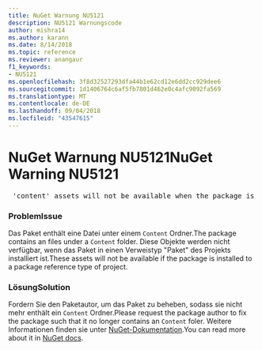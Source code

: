 ```yaml
---
title: NuGet Warnung NU5121
description: NU5121 Warnungscode
author: mishra14
ms.author: karann
ms.date: 8/14/2018
ms.topic: reference
ms.reviewer: anangaur
f1_keywords:
- NU5121
ms.openlocfilehash: 3f8d32527293dfa44b1e62cd12e6dd2cc929dee6
ms.sourcegitcommit: 1d1406764c6af5fb7801d462e0c4afc9092fa569
ms.translationtype: MT
ms.contentlocale: de-DE
ms.lasthandoff: 09/04/2018
ms.locfileid: "43547615"
---
```

# <a name="nuget-warning-nu5121"></a><span data-ttu-id="2529b-103">NuGet Warnung NU5121</span><span class="sxs-lookup"><span data-stu-id="2529b-103">NuGet Warning NU5121</span></span>
<pre> 'content' assets will not be available when the package is installed after the migration.</pre>

### <a name="issue"></a><span data-ttu-id="2529b-104">Problem</span><span class="sxs-lookup"><span data-stu-id="2529b-104">Issue</span></span>

<span data-ttu-id="2529b-105">Das Paket enthält eine Datei unter einem `Content` Ordner.</span><span class="sxs-lookup"><span data-stu-id="2529b-105">The package contains an files under a `Content` folder.</span></span> <span data-ttu-id="2529b-106">Diese Objekte werden nicht verfügbar, wenn das Paket in einen Verweistyp "Paket" des Projekts installiert ist.</span><span class="sxs-lookup"><span data-stu-id="2529b-106">These assets will not be available if the package is installed to a package reference type of project.</span></span>


### <a name="solution"></a><span data-ttu-id="2529b-107">Lösung</span><span class="sxs-lookup"><span data-stu-id="2529b-107">Solution</span></span>

<span data-ttu-id="2529b-108">Fordern Sie den Paketautor, um das Paket zu beheben, sodass sie nicht mehr enthält ein `Content` Ordner.</span><span class="sxs-lookup"><span data-stu-id="2529b-108">Please request the package author to fix the package such that it no longer contains an `Content` foler.</span></span> <span data-ttu-id="2529b-109">Weitere Informationen finden sie unter [NuGet-Dokumentation](https://docs.microsoft.com/en-us/nuget/reference/migrate-packages-config-to-package-reference).</span><span class="sxs-lookup"><span data-stu-id="2529b-109">You can read more about it in [NuGet docs](https://docs.microsoft.com/en-us/nuget/reference/migrate-packages-config-to-package-reference).</span></span>

